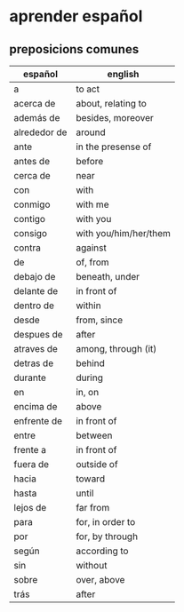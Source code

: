 # aprender español



## preposicions comunes

|   español    |        english        |
| ------------ | --------------------- |
| a            | to act                |
| acerca de    | about, relating to    |
| además de    | besides, moreover     |
| alrededor de | around                |
| ante         | in the presense of    |
| antes de     | before                |
| cerca de     | near                  |
| con          | with                  |
| conmigo      | with me               |
| contigo      | with you              |
| consigo      | with you/him/her/them |
| contra       | against               |
| de           | of, from              |
| debajo de    | beneath, under        |
| delante de   | in front of           |
| dentro de    | within                |
| desde        | from, since           |
| despues de   | after                 |
| atraves de   | among, through (it)   |
| detras de    | behind                |
| durante      | during                |
| en           | in, on                |
| encima de    | above                 |
| enfrente de  | in front of           |
| entre        | between               |
| frente a     | in front of           |
| fuera de     | outside of            |
| hacia        | toward                |
| hasta        | until                 |
| lejos de     | far from              |
| para         | for, in order to      |
| por          | for, by through       |
| según        | according to          |
| sin          | without               |
| sobre        | over, above           |
| trás         | after                 |


